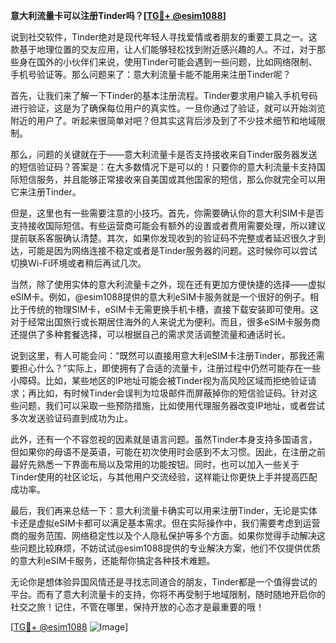 **意大利流量卡可以注册Tinder吗？[[TG💪+ @esim1088](https://t.me/s/esim1088)]**

说到社交软件，Tinder绝对是现代年轻人寻找爱情或者朋友的重要工具之一。这款基于地理位置的交友应用，让人们能够轻松找到附近感兴趣的人。不过，对于那些身在国外的小伙伴们来说，使用Tinder可能会遇到一些问题，比如网络限制、手机号验证等。那么问题来了：意大利流量卡能不能用来注册Tinder呢？

首先，让我们来了解一下Tinder的基本注册流程。Tinder要求用户输入手机号码进行验证，这是为了确保每位用户的真实性。一旦你通过了验证，就可以开始浏览附近的用户了。听起来很简单对吧？但其实这背后涉及到了不少技术细节和地域限制。

那么，问题的关键就在于——意大利流量卡是否支持接收来自Tinder服务器发送的短信验证码？答案是：在大多数情况下是可以的！只要你的意大利流量卡支持国际短信服务，并且能够正常接收来自美国或其他国家的短信，那么你就完全可以用它来注册Tinder。

但是，这里也有一些需要注意的小技巧。首先，你需要确认你的意大利SIM卡是否支持接收国际短信。有些运营商可能会有额外的设置或者费用需要处理，所以建议提前联系客服确认清楚。其次，如果你发现收到的验证码不完整或者延迟很久才到达，可能是因为网络连接不稳定或者是Tinder服务器的问题。这时候你可以尝试切换Wi-Fi环境或者稍后再试几次。

当然，除了使用实体的意大利流量卡之外，现在还有更加方便快捷的选择——虚拟eSIM卡。例如，@esim1088提供的意大利eSIM卡服务就是一个很好的例子。相比于传统的物理SIM卡，eSIM卡无需更换手机卡槽，直接下载安装即可使用。这对于经常出国旅行或长期居住海外的人来说尤为便利。而且，很多eSIM卡服务商还提供了多种套餐选择，可以根据自己的需求灵活调整流量和通话时长。

说到这里，有人可能会问：“既然可以直接用意大利eSIM卡注册Tinder，那我还需要担心什么？”实际上，即使拥有了合适的流量卡，注册过程中仍然可能存在一些小障碍。比如，某些地区的IP地址可能会被Tinder视为高风险区域而拒绝验证请求；再比如，有时候Tinder会误判为垃圾邮件而屏蔽掉你的短信验证码。针对这些问题，我们可以采取一些预防措施，比如使用代理服务器改变IP地址，或者尝试多次发送验证码直到成功为止。

此外，还有一个不容忽视的因素就是语言问题。虽然Tinder本身支持多国语言，但如果你的母语不是英语，可能在初次使用时会感到不太习惯。因此，在注册之前最好先熟悉一下界面布局以及常用的功能按钮。同时，也可以加入一些关于Tinder使用的社区论坛，与其他用户交流经验，这样能让你更快上手并提高匹配成功率。

最后，我们再来总结一下：意大利流量卡确实可以用来注册Tinder，无论是实体卡还是虚拟eSIM卡都可以满足基本需求。但在实际操作中，我们需要考虑到运营商的服务范围、网络稳定性以及个人隐私保护等多个方面。如果你觉得手动解决这些问题比较麻烦，不妨试试@esim1088提供的专业解决方案，他们不仅提供优质的意大利eSIM卡服务，还能帮你搞定各种技术难题。

无论你是想体验异国风情还是寻找志同道合的朋友，Tinder都是一个值得尝试的平台。而有了意大利流量卡的支持，你将不再受制于地域限制，随时随地开启你的社交之旅！记住，不管在哪里，保持开放的心态才是最重要的哦！

[[TG💪+ @esim1088](https://t.me/s/esim1088) ![Image](https://i.postimg.cc/4NQfJmqS/Snipaste-2025-05-13-00-14-12.png)]